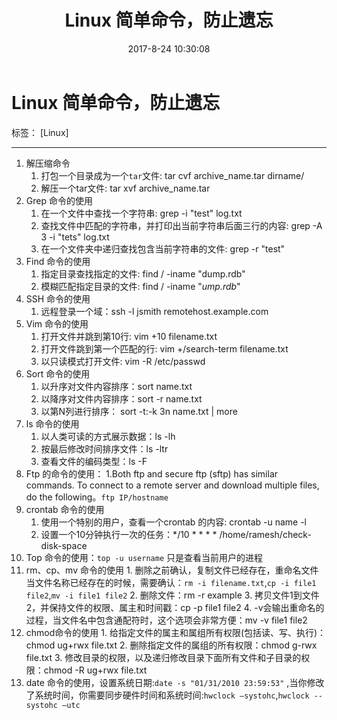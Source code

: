 ﻿---
title: Linux 简单命令，防止遗忘
date: 2017-8-24 10:30:08
tags: [Linux]
---
# Linux 简单命令，防止遗忘

标签： [Linux]

---

 1. 解压缩命令
    1. 打包一个目录成为一个`tar`文件: tar cvf archive_name.tar dirname/
    2. 解压一个tar文件: tar xvf archive_name.tar
 2. Grep 命令的使用
    1. 在一个文件中查找一个字符串: grep -i "test" log.txt
    2. 查找文件中匹配的字符串，并打印出当前字符串后面三行的内容: grep -A 3 -i "tets" log.txt
    3. 在一个文件夹中递归查找包含当前字符串的文件: grep -r "test"
 3. Find 命令的使用
    1. 指定目录查找指定的文件: find / -iname "dump.rdb" 
    2. 模糊匹配指定目录的文件: find / -iname "*ump.rdb*"
 4. SSH 命令的使用
    1. 远程登录一个域：ssh -l jsmith remotehost.example.com
 5. Vim 命令的使用
    1. 打开文件并跳到第10行: vim +10 filename.txt
    2. 打开文件跳到第一个匹配的行: vim +/search-term filename.txt
    3. 以只读模式打开文件: vim -R /etc/passwd
 6. Sort 命令的使用
    1. 以升序对文件内容排序：sort name.txt
    2. 以降序对文件内容排序：sort -r name.txt
    3. 以第N列进行排序： sort -t:-k 3n name.txt | more
 7. ls 命令的使用
    1. 以人类可读的方式展示数据：ls -lh
    2. 按最后修改时间排序文件：ls -ltr
    3. 查看文件的编码类型：ls -F
 8. Ftp 的命令的使用：
    1.Both ftp and secure ftp (sftp) has similar commands. To connect to a remote server and download multiple files, do the following。`ftp IP/hostname`
 9. crontab 命令的使用
    1. 使用一个特别的用户，查看一个crontab 的内容: crontab -u name -l
    2. 设置一个10分钟执行一次的任务：*/10 * * * * /home/ramesh/check-disk-space
 10. Top 命令的使用：`top -u username` 只是查看当前用户的进程
 11. rm、cp、mv 命令的使用
    1. 删除之前确认，复制文件已经存在，重命名文件当文件名称已经存在的时候，需要确认：`rm -i filename.txt`,`cp -i file1 file2`,`mv -i file1 file2` 
    2. 删除文件：rm -r example
    3. 拷贝文件1到文件2，并保持文件的权限、属主和时间戳：cp -p file1 file2
    4. -v会输出重命名的过程，当文件名中包含通配符时，这个选项会非常方便：mv -v file1 file2
 12. chmod命令的使用
    1. 给指定文件的属主和属组所有权限(包括读、写、执行)：chmod ug+rwx file.txt
    2. 删除指定文件的属组的所有权限：chmod g-rwx file.txt
    3. 修改目录的权限，以及递归修改目录下面所有文件和子目录的权限：chmod -R ug+rwx file.txt
 13. date 命令的使用，设置系统日期:`date -s "01/31/2010 23:59:53"` ,当你修改了系统时间，你需要同步硬件时间和系统时间:`hwclock –systohc`,`hwclock --systohc –utc`